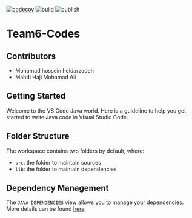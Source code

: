[![codecov](https://codecov.io/gh/Star-Academy/Team6-Codes/branch/master/graph/badge.svg)](https://codecov.io/gh/Star-Academy/Team6-Codes)
![build](https://github.com/Star-Academy/Team6-Codes/workflows/build/badge.svg)
![publish](https://github.com/Star-Academy/Team6-Codes/workflows/publish/badge.svg)
# Team6-Codes
## Contributors
 - Mohamad hossein heidarzadeh
 - Mahdi Haji Mohamad Ali



## Getting Started

Welcome to the VS Code Java world. Here is a guideline to help you get started to write Java code in Visual Studio Code.

## Folder Structure

The workspace contains two folders by default, where:

- `src`: the folder to maintain sources
- `lib`: the folder to maintain dependencies

## Dependency Management

The `JAVA DEPENDENCIES` view allows you to manage your dependencies. More details can be found [here](https://github.com/microsoft/vscode-java-pack/blob/master/release-notes/v0.9.0.md#work-with-jar-files-directly).
